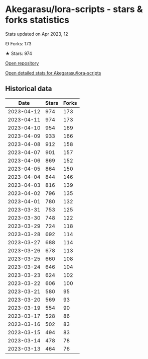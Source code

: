 # Akegarasu/lora-scripts - stars & forks statistics

Stats updated on Apr 2023, 12

☋ Forks: 173

★ Stars: 974

[Open repository](https://github.com/Akegarasu/lora-scripts)

[Open detailed stats for Akegarasu/lora-scripts](https://reviewgithub.com/rep/Akegarasu/lora-scripts)

## Historical data
| Date | Stars | Forks |
|------|-------|-------|
| 2023-04-12 | 974 | 173 | 
| 2023-04-11 | 974 | 173 | 
| 2023-04-10 | 954 | 169 | 
| 2023-04-09 | 933 | 166 | 
| 2023-04-08 | 912 | 158 | 
| 2023-04-07 | 901 | 157 | 
| 2023-04-06 | 869 | 152 | 
| 2023-04-05 | 864 | 150 | 
| 2023-04-04 | 844 | 146 | 
| 2023-04-03 | 816 | 139 | 
| 2023-04-02 | 796 | 135 | 
| 2023-04-01 | 780 | 132 | 
| 2023-03-31 | 753 | 125 | 
| 2023-03-30 | 748 | 122 | 
| 2023-03-29 | 724 | 118 | 
| 2023-03-28 | 692 | 114 | 
| 2023-03-27 | 688 | 114 | 
| 2023-03-26 | 678 | 113 | 
| 2023-03-25 | 660 | 108 | 
| 2023-03-24 | 646 | 104 | 
| 2023-03-23 | 624 | 102 | 
| 2023-03-22 | 606 | 100 | 
| 2023-03-21 | 580 | 95 | 
| 2023-03-20 | 569 | 93 | 
| 2023-03-19 | 554 | 90 | 
| 2023-03-17 | 528 | 86 | 
| 2023-03-16 | 502 | 83 | 
| 2023-03-15 | 494 | 83 | 
| 2023-03-14 | 478 | 78 | 
| 2023-03-13 | 464 | 76 | 

